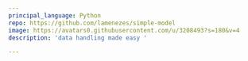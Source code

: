 ```yaml
---
principal_language: Python
repo: https://github.com/lamenezes/simple-model
image: https://avatars0.githubusercontent.com/u/3208493?s=180&v=4
description: 'data handling made easy '

---
```

